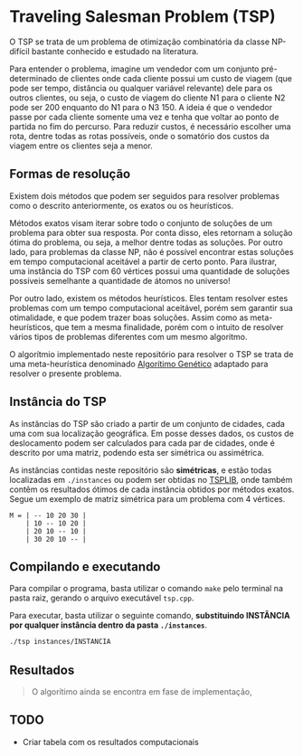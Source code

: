 # Traveling Salesman Problem (TSP)

O TSP se trata de um problema de otimização combinatória da classe NP-difícil bastante conhecido e estudado na literatura.

Para entender o problema, imagine um vendedor com um conjunto pré-determinado de clientes onde cada cliente possui um custo de viagem (que pode ser tempo, distância ou qualquer variável relevante) dele para os outros clientes, ou seja, o custo de viagem do cliente N1 para o cliente N2 pode ser 200 enquanto do N1 para o N3 150. A ideia é que o vendedor passe por cada cliente somente uma vez e tenha que voltar ao ponto de partida no fim do percurso. Para reduzir custos, é necessário escolher uma rota, dentre todas as rotas possíveis, onde o somatório dos custos da viagem entre os clientes seja a menor.

## Formas de resolução

Existem dois métodos que podem ser seguidos para resolver problemas como o descrito anteriormente, os exatos ou os heurísticos.

Métodos exatos visam iterar sobre todo o conjunto de soluções de um problema para obter sua resposta. Por conta disso, eles retornam a solução ótima do problema, ou seja, a melhor dentre todas as soluções. Por outro lado, para problemas da classe NP, não é possível encontrar estas soluções em tempo computacional aceitável a partir de certo ponto. Para ilustrar, uma instância do TSP com 60 vértices possui uma quantidade de soluções possíveis semelhante a quantidade de átomos no universo!

Por outro lado, existem os métodos heurísticos. Eles tentam resolver estes problemas com um tempo computacional aceitável, porém sem garantir sua otimalidade, e que podem trazer boas soluções. Assim como as meta-heurísticos, que tem a mesma finalidade, porém com o intuito de resolver vários tipos de problemas diferentes com um mesmo algoritmo.

O algorítmio implementado neste repositório para resolver o TSP se trata de uma meta-heurística denominado [Algorítimo Genético](https://pt.wikipedia.org/wiki/Algoritmo_gen%C3%A9tico) adaptado para resolver o presente problema.

## Instância do TSP

As instâncias do TSP são criado a partir de um conjunto de cidades, cada uma com sua localização geográfica. Em posse desses dados, os custos de deslocamento podem ser calculados para cada par de cidades, onde é descrito por uma matriz, podendo esta ser simétrica ou assimétrica.

As instâncias contidas neste repositório são **simétricas**, e estão todas localizadas em `./instances` ou podem ser obtidas no [TSPLIB](http://elib.zib.de/pub/mp-testdata/tsp/tsplib/tsplib.html), onde também contêm os resultados ótimos de cada instância obtidos por métodos exatos. Segue um exemplo de matriz simétrica para um problema com 4 vértices.

```
M = | -- 10 20 30 |
    | 10 -- 10 20 |
    | 20 10 -- 10 |
    | 30 20 10 -- |
```

## Compilando e executando

Para compilar o programa, basta utilizar o comando `make` pelo terminal na pasta raiz, gerando o arquivo executável `tsp.cpp`.

Para executar, basta utilizar o seguinte comando, **substituindo INSTÂNCIA por qualquer instância dentro da pasta `./instances`**.

``` bash
./tsp instances/INSTANCIA
```

## Resultados

> O algorítimo ainda se encontra em fase de implementação,

## TODO

* Criar tabela com os resultados computacionais
